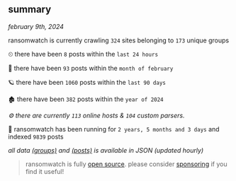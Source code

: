 
## summary
_february 9th, 2024_

ransomwatch is currently crawling `324` sites belonging to `173` unique groups

⏲ there have been `8` posts within the `last 24 hours`

🦈 there have been `93` posts within the `month of february`

🪐 there have been `1060` posts within the `last 90 days`

🏚 there have been `382` posts within the `year of 2024`

_⚙️ there are currently `113` online hosts & `104` custom parsers._

🦕 ransomwatch has been running for `2 years, 5 months and 3 days` and indexed `9839` posts

_all data  [(groups)](http://ransomwhat.telemetry.ltd/groups) and [(posts)](http://ransomwhat.telemetry.ltd/posts) is available in JSON (updated hourly)_

> ransomwatch is fully [open source](https://github.com/joshhighet/ransomwatch#ransomwatch--). please consider [sponsoring](https://github.com/sponsors/joshhighet) if you find it useful!
